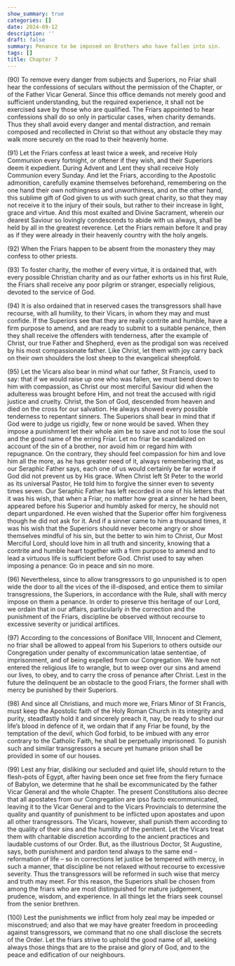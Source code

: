 ```yaml
---
show_summary: true
categories: []
date: 2024-09-12
description: ''
draft: false
summary: Penance to be imposed on Brothers who have fallen into sin.
tags: []
title: Chapter 7
---
```





(90) To remove every danger from subjects and Superiors, no Friar shall hear the confessions of seculars without the permission of the Chapter, or of the Father Vicar General. Since this office demands not merely good and sufficient understanding, but the required experience, it shall not be exercised save by those who are qualified. The Friars appointed to hear confessions shall do so only in particular cases, when charity demands. Thus they shall avoid every danger and mental distraction, and remain composed and recollected in Christ so that without any obstacle they may walk more securely on the road to their heavenly home.

(91) Let the Friars confess at least twice a week, and receive Holy Communion every fortnight, or oftener if they wish, and their Superiors deem it expedient. During Advent and Lent they shall receive Holy Communion every Sunday. And let the Friars, according to the Apostolic admonition, carefully examine themselves beforehand, remembering on the one hand their own nothingness and unworthiness, and on the other hand, this sublime gift of God given to us with such great charity, so that they may not receive it to the injury of their souls, but rather to their increase in light, grace and virtue. And this most exalted and Divine Sacrament, wherein our dearest Saviour so lovingly condescends to abide with us always, shall be held by all in the greatest reverence. Let the Friars remain before It and pray as if they were already in their heavenly country with the holy angels.

(92) When the Friars happen to be absent from the monastery they may confess to other priests.

(93) To foster charity, the mother of every virtue, it is ordained that, with every possible Christian charity and as our father exhorts us in his first Rule, the Friars shall receive any poor pilgrim or stranger, especially religious, devoted to the service of God.

(94) It is also ordained that in reserved cases the transgressors shall have recourse, with all humility, to their Vicars, in whom they may and must confide. If the Superiors see that they are really contrite and humble, have a firm purpose to amend, and are ready to submit to a suitable penance, then they shall receive the offenders with tenderness, after the example of Christ, our true Father and Shepherd, even as the prodigal son was received by his most compassionate father. Like Christ, let them with joy carry back on their own shoulders the lost sheep to the evangelical sheepfold.

(95) Let the Vicars also bear in mind what our father, St Francis, used to say: that if we would raise up one who was fallen, we must bend down to him with compassion, as Christ our most merciful Saviour did when the adulteress was brought before Him, and not treat the accused with rigid justice and cruelty. Christ, the Son of God, descended from heaven and died on the cross for our salvation. He always showed every possible tenderness to repentant sinners. The Superiors shall bear in mind that if God were to judge us rigidly, few or none would be saved. When they impose a punishment let their whole aim be to save and not to lose the soul and the good name of the erring Friar. Let no friar be scandalized on account of the sin of a brother, nor avoid him or regard him with repugnance. On the contrary, they should feel compassion for him and love him all the more, as he has greater need of it, always remembering that, as our Seraphic Father says, each one of us would certainly be far worse if God did not prevent us by His grace. When Christ left St Peter to the world as its universal Pastor, He told him to forgive the sinner even to seventy times seven. Our Seraphic Father has left recorded in one of his letters that it was his wish, that when a Friar, no matter how great a sinner he had been, appeared before his Superior and humbly asked for mercy, he should not depart unpardoned. He even wished that the Superior offer him forgiveness though he did not ask for it. And if a sinner came to him a thousand times, it was his wish that the Superiors should never become angry or show themselves mindful of his sin, but the better to win him to Christ, Our Most Merciful Lord, should love him in all truth and sincerity, knowing that a contrite and humble heart together with a firm purpose to amend and to lead a virtuous life is sufficient before God. Christ used to say when imposing a penance: Go in peace and sin no more.

(96) Nevertheless, since to allow transgressors to go unpunished is to open wide the door to all the vices of the ill-disposed, and entice them to similar transgressions, the Superiors, in accordance with the Rule, shall with mercy impose on them a penance. In order to preserve this heritage of our Lord, we ordain that in our affairs, particularly in the correction and the punishment of the Friars, discipline be observed without recourse to excessive severity or juridical artifices.

(97) According to the concessions of Boniface VIII, Innocent and Clement, no friar shall be allowed to appeal from his Superiors to others outside our Congregation under penalty of excommunication latae sententiae, of imprisonment, and of being expelled from our Congregation. We have not entered the religious life to wrangle, but to weep over our sins and amend our lives, to obey, and to carry the cross of penance after Christ. Lest in the future the delinquent be an obstacle to the good Friars, the former shall with mercy be punished by their Superiors.

(98) And since all Christians, and much more we, Friars Minor of St Francis, must keep the Apostolic faith of the Holy Roman Church in its integrity and purity, steadfastly hold it and sincerely preach it, nay, be ready to shed our life’s blood in defence of it, we ordain that if any Friar be found, by the temptation of the devil, which God forbid, to be imbued with any error contrary to the Catholic Faith, he shall be perpetually imprisoned. To punish such and similar transgressors a secure yet humane prison shall be provided in some of our houses.

(99) Lest any friar, disliking our secluded and quiet life, should return to the flesh-pots of Egypt, after having been once set free from the fiery furnace of Babylon, we determine that he shall be excommunicated by the father Vicar General and the whole Chapter. The present Constitutions also decree that all apostates from our Congregation are ipso facto excommunicated, leaving it to the Vicar General and to the Vicars Provincials to determine the quality and quantity of punishment to be inflicted upon apostates and upon all other transgressors. The Vicars, however, shall punish them according to the quality of their sins and the humility of the penitent. Let the Vicars treat them with charitable discretion according to the ancient practices and laudable customs of our Order. But, as the illustrious Doctor, St Augustine, says, both punishment and pardon tend always to the same end – reformation of life – so in corrections let justice be tempered with mercy, in such a manner, that discipline be not relaxed without recourse to excessive severity. Thus the transgressors will be reformed in such wise that mercy and truth may meet. For this reason, the Superiors shall be chosen from among the friars who are most distinguished for mature judgement, prudence, wisdom, and experience. In all things let the friars seek counsel from the senior brethren.

(100) Lest the punishments we inflict from holy zeal may be impeded or misconstrued; and also that we may have greater freedom in proceeding against transgressors, we command that no one shall disclose the secrets of the Order. Let the friars strive to uphold the good name of all, seeking always those things that are to the praise and glory of God, and to the peace and edification of our neighbours.

